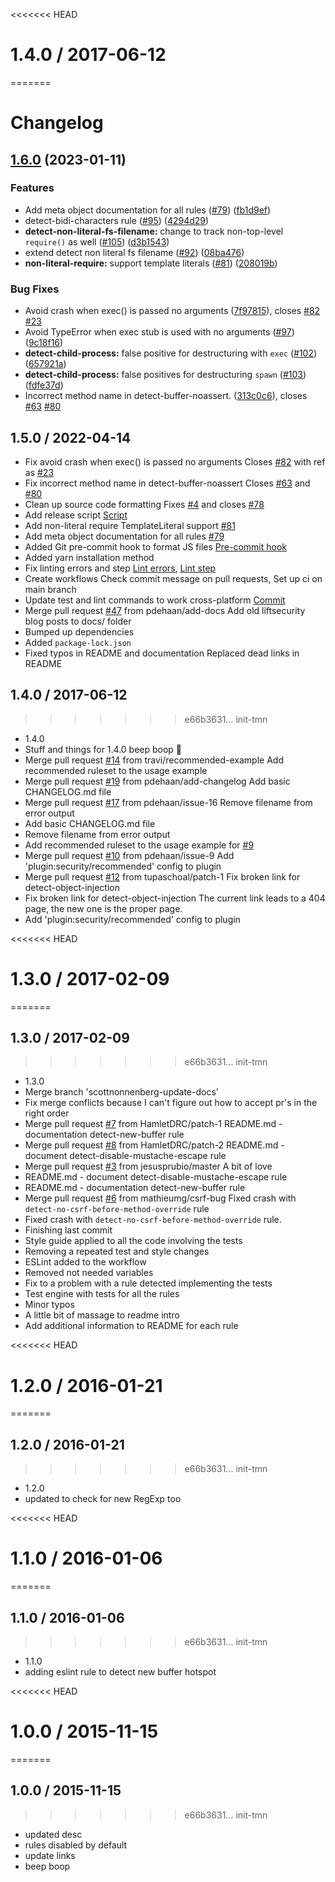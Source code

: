 <<<<<<< HEAD
# 1.4.0 / 2017-06-12
=======
# Changelog

## [1.6.0](https://www.github.com/eslint-community/eslint-plugin-security/compare/v1.5.0...v1.6.0) (2023-01-11)

### Features

* Add meta object documentation for all rules ([#79](https://www.github.com/eslint-community/eslint-plugin-security/issues/79)) ([fb1d9ef](https://www.github.com/eslint-community/eslint-plugin-security/commit/fb1d9ef56e0cf2705b9e413b483261df394c45e1))
* detect-bidi-characters rule ([#95](https://www.github.com/eslint-community/eslint-plugin-security/issues/95)) ([4294d29](https://www.github.com/eslint-community/eslint-plugin-security/commit/4294d29cca8af5c627de759919add6dd698644ba))
* **detect-non-literal-fs-filename:** change to track non-top-level `require()` as well ([#105](https://www.github.com/eslint-community/eslint-plugin-security/issues/105)) ([d3b1543](https://www.github.com/eslint-community/eslint-plugin-security/commit/d3b15435b45b9ac2ee5f0d3249f590e32369d7d2))
* extend detect non literal fs filename ([#92](https://www.github.com/eslint-community/eslint-plugin-security/issues/92)) ([08ba476](https://www.github.com/eslint-community/eslint-plugin-security/commit/08ba4764a83761f6f44cb28940923f1d25f88581))
* **non-literal-require:** support template literals ([#81](https://www.github.com/eslint-community/eslint-plugin-security/issues/81)) ([208019b](https://www.github.com/eslint-community/eslint-plugin-security/commit/208019bad4f70a142ab1f0ea7238c37cb70d1a5a))

### Bug Fixes

* Avoid crash when exec() is passed no arguments ([7f97815](https://www.github.com/eslint-community/eslint-plugin-security/commit/7f97815accf6bcd87de73c32a967946b1b3b0530)), closes [#82](https://www.github.com/eslint-community/eslint-plugin-security/issues/82) [#23](https://www.github.com/eslint-community/eslint-plugin-security/issues/23)
* Avoid TypeError when exec stub is used with no arguments ([#97](https://www.github.com/eslint-community/eslint-plugin-security/issues/97)) ([9c18f16](https://www.github.com/eslint-community/eslint-plugin-security/commit/9c18f16187719b58cc5dfde9860344bad823db28))
* **detect-child-process:** false positive for destructuring with `exec` ([#102](https://www.github.com/eslint-community/eslint-plugin-security/issues/102)) ([657921a](https://www.github.com/eslint-community/eslint-plugin-security/commit/657921a93f6f73c0de6113e497b22e7cf079f520))
* **detect-child-process:** false positives for destructuring `spawn` ([#103](https://www.github.com/eslint-community/eslint-plugin-security/issues/103)) ([fdfe37d](https://www.github.com/eslint-community/eslint-plugin-security/commit/fdfe37d667367e5fd228c26573a1791c81a044d2))
* Incorrect method name in detect-buffer-noassert. ([313c0c6](https://www.github.com/eslint-community/eslint-plugin-security/commit/313c0c693f48aa85d0c9b65a46f6c620cd10f907)), closes [#63](https://www.github.com/eslint-community/eslint-plugin-security/issues/63) [#80](https://www.github.com/eslint-community/eslint-plugin-security/issues/80)

## 1.5.0 / 2022-04-14

- Fix avoid crash when exec() is passed no arguments
  Closes [#82](https://github.com/nodesecurity/eslint-plugin-security/pull/82) with ref as [#23](https://github.com/nodesecurity/eslint-plugin-security/pull/23)
- Fix incorrect method name in detect-buffer-noassert
  Closes [#63](https://github.com/nodesecurity/eslint-plugin-security/pull/63) and [#80](https://github.com/nodesecurity/eslint-plugin-security/pull/80)
- Clean up source code formatting
  Fixes [#4](https://github.com/nodesecurity/eslint-plugin-security/issues/4) and closes [#78](https://github.com/nodesecurity/eslint-plugin-security/pull/78)
- Add release script
  [Script](https://github.com/nodesecurity/eslint-plugin-security/commit/0a6631ea448eb0031af7b351c85b3aa298c2e44c)
- Add non-literal require TemplateLiteral support [#81](https://github.com/nodesecurity/eslint-plugin-security/pull/81)
- Add meta object documentation for all rules [#79](https://github.com/nodesecurity/eslint-plugin-security/pull/79)
- Added Git pre-commit hook to format JS files
  [Pre-commit hook](https://github.com/nodesecurity/eslint-plugin-security/commit/e2ae2ee9ef214ca6d8f69fbcc438d230fda2bf97)
- Added yarn installation method
- Fix linting errors and step
  [Lint errors](https://github.com/nodesecurity/eslint-plugin-security/commit/1258118c2d07722e9fb388a672b287bb43bc73b3), [Lint step](https://github.com/nodesecurity/eslint-plugin-security/commit/84f3ed3ab88427753c7ac047d0bccbe557f28aa5)
- Create workflows
  Check commit message on pull requests, Set up ci on main branch
- Update test and lint commands to work cross-platform
  [Commit](https://github.com/nodesecurity/eslint-plugin-security/commit/d3d8e7a27894aa3f83b560f530eb49750e9ee19a)
- Merge pull request [#47](https://github.com/nodesecurity/eslint-plugin-security/pull/47) from pdehaan/add-docs
  Add old liftsecurity blog posts to docs/ folder
- Bumped up dependencies
- Added `package-lock.json`
- Fixed typos in README and documentation
  Replaced dead links in README

## 1.4.0 / 2017-06-12
>>>>>>> e66b3631... init-tmn

- 1.4.0
- Stuff and things for 1.4.0 beep boop 🤖
- Merge pull request [#14](https://github.com/nodesecurity/eslint-plugin-security/issues/14) from travi/recommended-example
  Add recommended ruleset to the usage example
- Merge pull request [#19](https://github.com/nodesecurity/eslint-plugin-security/issues/19) from pdehaan/add-changelog
  Add basic CHANGELOG.md file
- Merge pull request [#17](https://github.com/nodesecurity/eslint-plugin-security/issues/17) from pdehaan/issue-16
  Remove filename from error output
- Add basic CHANGELOG.md file
- Remove filename from error output
- Add recommended ruleset to the usage example
  for [#9](https://github.com/nodesecurity/eslint-plugin-security/issues/9)
- Merge pull request [#10](https://github.com/nodesecurity/eslint-plugin-security/issues/10) from pdehaan/issue-9
  Add 'plugin:security/recommended' config to plugin
- Merge pull request [#12](https://github.com/nodesecurity/eslint-plugin-security/issues/12) from tupaschoal/patch-1
  Fix broken link for detect-object-injection
- Fix broken link for detect-object-injection
  The current link leads to a 404 page, the new one is the proper page.
- Add 'plugin:security/recommended' config to plugin

<<<<<<< HEAD
# 1.3.0 / 2017-02-09
=======
## 1.3.0 / 2017-02-09
>>>>>>> e66b3631... init-tmn

- 1.3.0
- Merge branch 'scottnonnenberg-update-docs'
- Fix merge conflicts because I can't figure out how to accept pr's in the right order
- Merge pull request [#7](https://github.com/nodesecurity/eslint-plugin-security/issues/7) from HamletDRC/patch-1
  README.md - documentation detect-new-buffer rule
- Merge pull request [#8](https://github.com/nodesecurity/eslint-plugin-security/issues/8) from HamletDRC/patch-2
  README.md - document detect-disable-mustache-escape rule
- Merge pull request [#3](https://github.com/nodesecurity/eslint-plugin-security/issues/3) from jesusprubio/master
  A bit of love
- README.md - document detect-disable-mustache-escape rule
- README.md - documentation detect-new-buffer rule
- Merge pull request [#6](https://github.com/nodesecurity/eslint-plugin-security/issues/6) from mathieumg/csrf-bug
  Fixed crash with `detect-no-csrf-before-method-override` rule
- Fixed crash with `detect-no-csrf-before-method-override` rule.
- Finishing last commit
- Style guide applied to all the code involving the tests
- Removing a repeated test and style changes
- ESLint added to the workflow
- Removed not needed variables
- Fix to a problem with a rule detected implementing the tests
- Test engine with tests for all the rules
- Minor typos
- A little bit of massage to readme intro
- Add additional information to README for each rule

<<<<<<< HEAD
# 1.2.0 / 2016-01-21
=======

## 1.2.0 / 2016-01-21
>>>>>>> e66b3631... init-tmn

- 1.2.0
- updated to check for new RegExp too

<<<<<<< HEAD
# 1.1.0 / 2016-01-06
=======
## 1.1.0 / 2016-01-06
>>>>>>> e66b3631... init-tmn

- 1.1.0
- adding eslint rule to detect new buffer hotspot

<<<<<<< HEAD
# 1.0.0 / 2015-11-15
=======
## 1.0.0 / 2015-11-15
>>>>>>> e66b3631... init-tmn

- updated desc
- rules disabled by default
- update links
- beep boop
